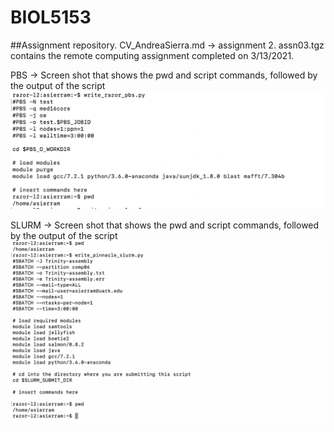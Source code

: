 # BIOL5153

##Assignment repository. 
CV_AndreaSierra.md -> assignment 2. 
assn03.tgz contains the remote computing assignment completed on 3/13/2021. 



PBS -> Screen shot that shows the pwd and script commands, followed by the output of the script
![PBS](PBS.png)

SLURM -> Screen shot that shows the pwd and script commands, followed by the output of the script
![SLURM](SLURM.png)


